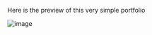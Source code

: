 Here is the preview of this very simple portfolio

![image](https://github.com/user-attachments/assets/70f15331-11ee-4fe4-b213-c43c13e0eafd)
